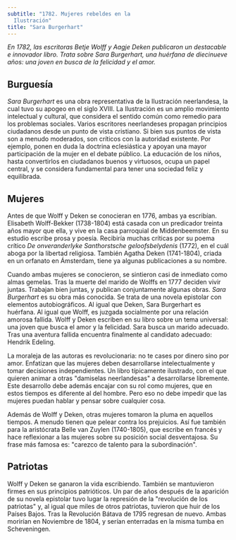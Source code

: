 ```yaml
---
subtitle: "1782. Mujeres rebeldes en la
  Ilustración"
title: "Sara Burgerhart"
---
```


_En 1782, las escritoras Betje Wolff y Aagje Deken publicaron un
destacable e innovador libro. Trata sobre Sara Burgerhart, una huérfana
de diecinueve años: una joven en busca de la felicidad y el amor._

## Burguesía

_Sara Burgerhart_ es una obra representativa de la Ilustración
neerlandesa, la cual tuvo su apogeo en el siglo XVIII. La Ilustración es
un amplio movimiento intelectual y cultural, que considera el sentido
común como remedio para los problemas sociales. Varios escritores
neerlandeses propagan principios ciudadanos desde un punto de vista
cristiano. Si bien sus puntos de vista son a menudo moderados, son
críticos con la autoridad existente. Por ejemplo, ponen en duda la
doctrina eclesiástica y apoyan una mayor participación de la mujer en el
debate público. La educación de los niños, hasta convertirlos en
ciudadanos buenos y virtuosos, ocupa un papel central, y se considera
fundamental para tener una sociedad feliz y equilibrada.

## Mujeres

Antes de que Wolff y Deken se conocieran en 1776, ambas ya escribían.
Elisabeth Wolff-Bekker (1738-1804) está casada con un predicador treinta
años mayor que ella, y vive en la casa parroquial de Middenbeemster. En
su estudio escribe prosa y poesía. Recibiría muchas críticas por su
poema crítico _De_ _onveranderlyke Santhorstsche geloofsbelydenis_
(1772), en el cuál aboga por la libertad religiosa. También Agatha Deken
(1741-1804), criada en un orfanato en Ámsterdam, tiene ya algunas
publicaciones a su nombre.

Cuando ambas mujeres se conocieron, se sintieron casi de inmediato como
almas gemelas. Tras la muerte del marido de Wolffs en 1777 deciden vivir
juntas. Trabajan bien juntas, y publican conjuntamente algunas obras.
_Sara Burgerhart_ es su obra más conocida. Se trata de una novela
epistolar con elementos autobiográficos. Al igual que Deken, Sara
Burgerhart es huérfana. Al igual que Wolff, es juzgada socialmente por
una relación amorosa fallida. Wolff y Deken escriben en su libro sobre
un tema universal: una joven que busca el amor y la felicidad. Sara
busca un marido adecuado. Tras una aventura fallida encuentra finalmente
al candidato adecuado: Hendrik Edeling.

La moraleja de las autoras es revolucionaria: no te cases por dinero
sino por amor. Enfatizan que las mujeres deben desarrollarse
intelectualmente y tomar decisiones independientes. Un libro típicamente
ilustrado, con el que quieren animar a otras \"damiselas neerlandesas\"
a desarrollarse libremente. Este desarrollo debe además encajar con su
rol como mujeres, que en estos tiempos es diferente al del hombre. Pero
eso no debe impedir que las mujeres puedan hablar y pensar sobre
cualquier cosa.

Además de Wolff y Deken, otras mujeres tomaron la pluma en aquellos
tiempos. A menudo tienen que pelear contra los prejuicios. Así fue
también para la aristócrata Belle van Zuylen (1740-1805), que escribe en
francés y hace reflexionar a las mujeres sobre su posición social
desventajosa. Su frase más famosa es: \"carezco de talento para la
subordinación\".

## Patriotas

Wolff y Deken se ganaron la vida escribiendo. También se mantuvieron
firmes en sus principios patrióticos. Un par de años después de la
aparición de su novela epistolar tuvo lugar la represión de la
\"revolución de los patriotas\" y, al igual que miles de otros
patriotas, tuvieron que huir de los Países Bajos. Tras la Revolución
Bátava de 1795 regresan de nuevo. Ambas morirían en Noviembre de 1804, y
serían enterradas en la misma tumba en Scheveningen.
